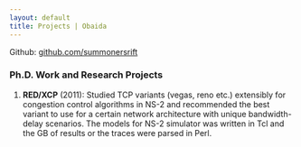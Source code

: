 ```yaml
---
layout: default
title: Projects | Obaida
---
```


<div id="projects">
Github: <a href ="https://github.com/summonersrift">github.com/summonersrift</a>
<h3>Ph.D. Work and Research Projects</h3>
<ol>


  <li><b> RED/XCP</b> (2011): Studied TCP variants (vegas, reno etc.) extensibly for congestion control algorithms in NS-2 and 
          recommended the best variant to use for a certain network architecture with unique bandwidth-delay scenarios. 
          The models for NS-2 simulator was written in Tcl and the GB of results or the traces were parsed in Perl.</li>

</div>
